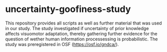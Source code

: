 # uncertainty-goofiness-study
This repository provides all scripts as well as further material that was used in our study. The study investigated if uncertainty of prior knowledge affects visuomotor adaptation, thereby gathering further evidence for the question of wether human information processessing is probabilistic. The study was preregistered in OSF (https://osf.io/gndca/).
